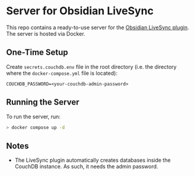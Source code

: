 # Server for Obsidian LiveSync

This repo contains a ready-to-use server for the [Obsidian LiveSync plugin](https://github.com/vrtmrz/obsidian-livesync). The server is hosted via Docker.

## One-Time Setup

Create `secrets.couchdb.env` file in the root directory (i.e. the directory where the `docker-compose.yml` file is located):

```
COUCHDB_PASSWORD=<your-couchdb-admin-password>
```

## Running the Server

To run the server, run:

```sh
> docker compose up -d
```

## Notes

* The LiveSync plugin automatically creates databases inside the CouchDB instance. As such, it needs the admin password.
